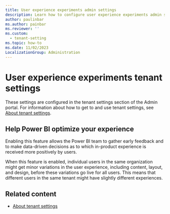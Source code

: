 ```yaml
---
title: User experience experiments admin settings
description: Learn how to configure user experience experiments admin settings in Fabric.
author: paulinbar
ms.author: painbar
ms.reviewer: ''
ms.custom:
  - tenant-setting
ms.topic: how-to
ms.date: 11/02/2023
LocalizationGroup: Administration
---
```


# User experience experiments tenant settings

These settings are configured in the tenant settings section of the Admin portal. For information about how to get to and use tenant settings, see [About tenant settings](tenant-settings-index.md).

## Help Power BI optimize your experience

Enabling this feature allows the Power BI team to gather early feedback and to make data-driven decisions as to which in-product experience is received more positively by users.

When this feature is enabled, individual users in the same organization might get minor variations in the user experience, including content, layout, and design, before these variations go live for all users. This means that different users in the same tenant might have slightly different experiences.

## Related content

* [About tenant settings](tenant-settings-index.md)
